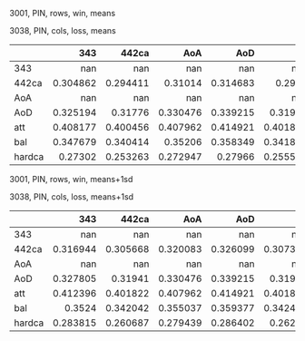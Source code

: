 3001, PIN, rows, win, means

3038, PIN, cols, loss, means

|        |        343 |      442ca |        AoA |        AoD |        att |        bal |     hardca |
|:-------|-----------:|-----------:|-----------:|-----------:|-----------:|-----------:|-----------:|
| 343    | nan        | nan        | nan        | nan        | nan        | nan        | nan        |
| 442ca  |   0.304862 |   0.294411 |   0.31014  |   0.314683 |   0.2962   |   0.305427 |   0.303121 |
| AoA    | nan        | nan        | nan        | nan        | nan        | nan        | nan        |
| AoD    |   0.325194 |   0.31776  |   0.330476 |   0.339215 |   0.31941  |   0.325601 |   0.322908 |
| att    |   0.408177 |   0.400456 |   0.407962 |   0.414921 |   0.401822 |   0.407339 |   0.405681 |
| bal    |   0.347679 |   0.340414 |   0.35206  |   0.358349 |   0.341881 |   0.34726  |   0.346595 |
| hardca |   0.27302  |   0.253263 |   0.272947 |   0.27966  |   0.255535 |   0.273959 |   0.26107  |

3001, PIN, rows, win, means+1sd

3038, PIN, cols, loss, means+1sd

|        |        343 |      442ca |        AoA |        AoD |        att |        bal |     hardca |
|:-------|-----------:|-----------:|-----------:|-----------:|-----------:|-----------:|-----------:|
| 343    | nan        | nan        | nan        | nan        | nan        | nan        | nan        |
| 442ca  |   0.316944 |   0.305668 |   0.320083 |   0.326099 |   0.307345 |   0.317628 |   0.314359 |
| AoA    | nan        | nan        | nan        | nan        | nan        | nan        | nan        |
| AoD    |   0.327805 |   0.31941  |   0.330476 |   0.339215 |   0.31941  |   0.328583 |   0.322908 |
| att    |   0.412396 |   0.401822 |   0.407962 |   0.414921 |   0.401822 |   0.412979 |   0.405681 |
| bal    |   0.3524   |   0.342042 |   0.355037 |   0.359377 |   0.342485 |   0.353298 |   0.346899 |
| hardca |   0.283815 |   0.260687 |   0.279439 |   0.286402 |   0.26266  |   0.284723 |   0.268291 |

